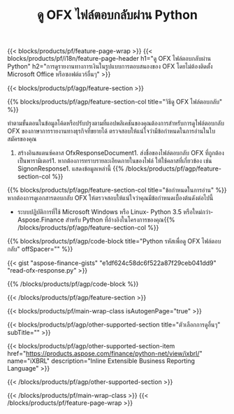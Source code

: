 ﻿---
title: ดู OFX ไฟล์ตอบกลับผ่าน Python
description: โค้ดตัวอย่างสำหรับการดูไฟล์ตอบกลับ OFX ใช้โค้ดตัวอย่าง API เพื่อดูไฟล์ตอบกลับแบทช์ OFX ภายในแอปพลิเคชันที่ใช้ Python 
url: /th/python-net/view/ofx-response/
family: finance
platformtag: python
feature: view
informat: OFX response
outformat: 
otherformats: 
---
{{< blocks/products/pf/feature-page-wrap >}}
{{< blocks/products/pf/i18n/feature-page-header h1="ดู OFX ไฟล์ตอบกลับผ่าน Python" h2="การดูรายงานทางการเงินในรูปแบบการตอบสนองของ OFX โดยไม่ต้องติดตั้ง Microsoft Office หรือซอฟต์แวร์อื่นๆ" >}}

{{< blocks/products/pf/agp/feature-section >}}

{{% blocks/products/pf/agp/feature-section-col title="วิธีดู OFX ไฟล์ตอบกลับ" %}}

ทำตามขั้นตอนในข้อมูลโค้ดหรือปรับปรุงตามที่แอปพลิเคชันของคุณต้องการสำหรับการดูไฟล์ตอบกลับ OFX ของภาษาการรายงานทางธุรกิจที่ขยายได้ ตรวจสอบให้แน่ใจว่ามีข้อกำหนดในการอ่านในใบสมัครของคุณ

1. สร้างอินสแตนซ์คลาส OfxResponseDocument1. ส่งชื่อของไฟล์ตอบกลับ OFX ที่ถูกต้องเป็นพารามิเตอร์1. หากต้องการทราบรายละเอียดภายในของไฟล์ ให้ใช้คลาสที่เกี่ยวข้อง เช่น SignonResponse1. แสดงข้อมูลเหล่านี้
{{% /blocks/products/pf/agp/feature-section-col %}}

{{% blocks/products/pf/agp/feature-section-col title="ข้อกำหนดในการอ่าน" %}}
หากต้องการดูเอกสารตอบกลับ OFX ให้ตรวจสอบให้แน่ใจว่าคุณมีข้อกำหนดเบื้องต้นดังต่อไปนี้ 
- ระบบปฏิบัติการที่ใช้ Microsoft Windows หรือ Linux- Python 3.5 หรือใหม่กว่า- Aspose.Finance สำหรับ Python ที่อ้างอิงในโครงการของคุณ{{% /blocks/products/pf/agp/feature-section-col %}}

{{% blocks/products/pf/agp/code-block title="Python รหัสเพื่อดู OFX ไฟล์ตอบกลับ" offSpacer="" %}}

{{< gist "aspose-finance-gists" "e1df624c58dc6f522a87f29ceb041dd9" "read-ofx-response.py" >}}

{{% /blocks/products/pf/agp/code-block %}}

{{< /blocks/products/pf/agp/feature-section >}}

{{< blocks/products/pf/main-wrap-class isAutogenPage="true" >}}

{{< blocks/products/pf/agp/other-supported-section title="ตัวเลือกการดูอื่นๆ" subTitle="" >}}

{{< blocks/products/pf/agp/other-supported-section-item href="https://products.aspose.com/finance/python-net/view/ixbrl/" name="iXBRL" description="Inline Extensible Business Reporting Language" >}}

{{< /blocks/products/pf/agp/other-supported-section >}}

{{< /blocks/products/pf/main-wrap-class >}}
{{< /blocks/products/pf/feature-page-wrap >}}